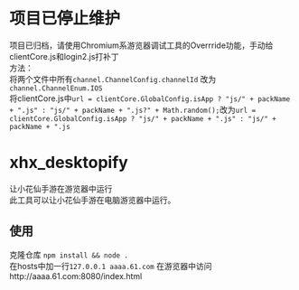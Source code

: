 # 项目已停止维护
项目已归档，请使用Chromium系游览器调试工具的Overrride功能，手动给clientCore.js和login2.js打补丁  
方法：  
将两个文件中所有`channel.ChannelConfig.channelId` 改为`channel.ChannelEnum.IOS`  
将clientCore.js中`url = clientCore.GlobalConfig.isApp ? "js/" + packName + ".js" : "js/" + packName + ".js?" + Math.random();`改为`url = clientCore.GlobalConfig.isApp ? "js/" + packName + ".js" : "js/" + packName + ".js`
# xhx_desktopify
让小花仙手游在游览器中运行  
此工具可以让小花仙手游在电脑游览器中运行。  
## 使用
克隆仓库 `npm install && node .`  
在hosts中加一行`127.0.0.1 aaaa.61.com`
在游览器中访问http://aaaa.61.com:8080/index.html

